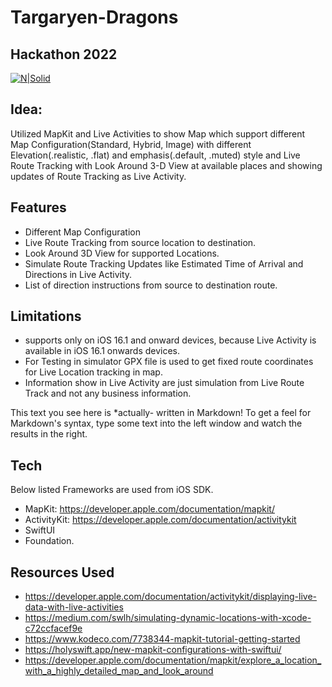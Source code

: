 # Targaryen-Dragons
## Hackathon 2022

[![N|Solid](https://cldup.com/dTxpPi9lDf.thumb.png)](https://mutualmobile.com)

## Idea: 
Utilized MapKit and Live Activities to show Map which support different Map Configuration(Standard, Hybrid, Image) with different Elevation(.realistic, .flat) and emphasis(.default, .muted) style and Live Route Tracking with Look Around 3-D View at available places and showing updates of Route Tracking as Live Activity.

## Features
- Different Map Configuration
- Live Route Tracking from source location to destination.
- Look Around 3D View for supported Locations.
- Simulate Route Tracking Updates like Estimated Time of Arrival and Directions in Live Activity.
- List of direction instructions from source to destination route.

## Limitations 
- supports only on iOS 16.1 and onward devices, because Live Activity is available in iOS 16.1 onwards devices.
- For Testing in simulator GPX file is used to get fixed route coordinates for Live Location tracking in map.
- Information show in Live Activity are just simulation from Live Route Track and not any business information.

This text you see here is *actually- written in Markdown! To get a feel
for Markdown's syntax, type some text into the left window and
watch the results in the right.

## Tech

Below listed Frameworks are used from iOS SDK.
- MapKit: https://developer.apple.com/documentation/mapkit/
- ActivityKit: https://developer.apple.com/documentation/activitykit
- SwiftUI
- Foundation.

## Resources Used

- https://developer.apple.com/documentation/activitykit/displaying-live-data-with-live-activities
- https://medium.com/swlh/simulating-dynamic-locations-with-xcode-c72ccfacef9e
- https://www.kodeco.com/7738344-mapkit-tutorial-getting-started
- https://holyswift.app/new-mapkit-configurations-with-swiftui/
- https://developer.apple.com/documentation/mapkit/explore_a_location_with_a_highly_detailed_map_and_look_around
